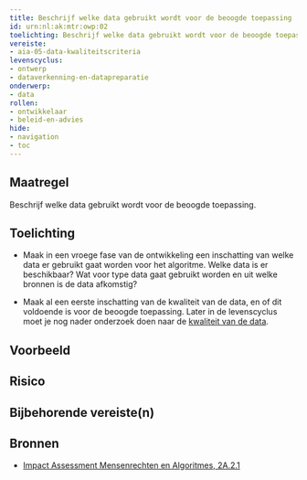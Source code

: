 ```yaml
---
title: Beschrijf welke data gebruikt wordt voor de beoogde toepassing
id: urn:nl:ak:mtr:owp:02
toelichting: Beschrijf welke data gebruikt wordt voor de beoogde toepassing. 
vereiste: 
- aia-05-data-kwaliteitscriteria
levenscyclus: 
- ontwerp
- dataverkenning-en-datapreparatie
onderwerp:
- data
rollen:
- ontwikkelaar
- beleid-en-advies
hide:
- navigation
- toc
---
```


<!-- Let op! onderstaande regel met 'tags' niet weghalen! Deze maakt automatisch de knopjes op basis van de metadata  -->
<!-- tags -->

## Maatregel
Beschrijf welke data gebruikt wordt voor de beoogde toepassing. 

## Toelichting 
- Maak in een vroege fase van de ontwikkeling een inschatting van welke data er gebruikt gaat worden voor het algoritme. Welke data is er beschikbaar?
Wat voor type data gaat gebruikt worden  en uit welke bronnen is de data afkomstig?

- Maak al een eerste inschatting van de kwaliteit van de data, en of dit voldoende is voor de beoogde toepassing. Later in de levenscyclus moet je nog nader onderzoek doen naar de [kwaliteit van de data](3-dat-01-datakwaliteit.md). 

## Voorbeeld

## Risico


## Bijbehorende vereiste(n)
<!-- list_vereisten_on_maatregelen_page -->

## Bronnen 
- [Impact Assessment Mensenrechten en Algoritmes, 2A.2.1](../instrumenten/IAMA.md)

